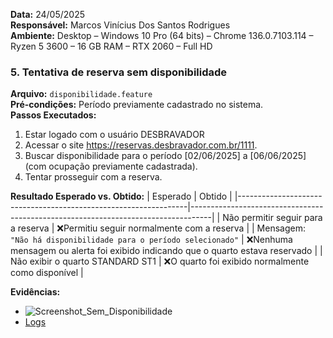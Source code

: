 **Data:** 24/05/2025  
**Responsável:** Marcos Vinícius Dos Santos Rodrigues  
**Ambiente:** Desktop – Windows 10 Pro (64 bits) – Chrome 136.0.7103.114 – Ryzen 5 3600 – 16 GB RAM – RTX 2060 – Full HD 

### 5. Tentativa de reserva sem disponibilidade
**Arquivo:** `disponibilidade.feature`  
**Pré-condições:** Período previamente cadastrado no sistema.  
**Passos Executados:**
1. Estar logado com o usuário DESBRAVADOR
2. Acessar o site https://reservas.desbravador.com.br/1111.
3. Buscar disponibilidade para o período [02/06/2025] a [06/06/2025] (com ocupação previamente cadastrada).
4. Tentar prosseguir com a reserva.

**Resultado Esperado vs. Obtido:**
| Esperado                                                        | Obtido                                                                            |
|-----------------------------------------------------------------|-----------------------------------------------------------------------------------|
| Não permitir seguir para a reserva                              | ❌Permitiu seguir normalmente com a reserva                                      |
| Mensagem: `"Não há disponibilidade para o período selecionado"` | ❌Nenhuma mensagem ou alerta foi exibido indicando que o quarto estava reservado |
| Não exibir o quarto STANDARD ST1                                | ❌O quarto foi exibido normalmente como disponível                               |

**Evidências:**
- ![Screenshot_Sem_Disponibilidade](../evidencias/screenshots/sem_disponibilidade.png)
- [Logs](../evidencias/logs/log_sem_disponibilidade.txt)

